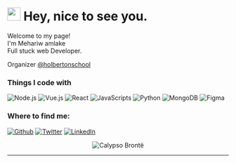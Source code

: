 <h1><img src="https://slackmojis.com/emojis/1804-aaw_yeah/download" width="30"/> Hey, nice to see you.</h1>




<p>Welcome to my page! </br> 
I'm Mehariw amlake </br> Full stuck web Developer. </br>


Organizer <a href="https://www.holbertonschool.com/" target="_blank">@holbertonschool</a> </br>


<h3>Things I code with</h3>


<p><img alt="Node.js" src="https://img.shields.io/badge/-Node-black?style=flat-square&logo=node.js" /> <img alt="Vue.js" src="https://img.shields.io/badge/-Vue-black?style=flat-square&logo=vue.js" /> <img alt="React" src="https://img.shields.io/badge/-React-black?style=flat-square&logo=react" /> <img alt="JavaScripts" src="https://img.shields.io/badge/-Javascripts-040d04?style=flat-square&logo=javascript" /> <img alt="Python" src="https://img.shields.io/badge/-Python-black?style=flat-square&logo=python" /> <img alt="MongoDB" src="https://img.shields.io/badge/-MongoDB-black?style=flat-square&logo=mongodb" /> <img alt="Figma" src="https://img.shields.io/badge/-Figma-black?style=flat-square&logo=figma" /> 
  
  <h3>Where to find me:</h3>
<p><a href="https://github.com/Mehariwamlake" target="_blank"><img alt="Github" src="https://img.shields.io/badge/GitHub-%2312100E.svg?&style=for-the-badge&logo=Github&logoColor=white" /></a> <a href="https://twitter.com/mehariwamlake" target="_blank"><img alt="Twitter" src="https://img.shields.io/badge/twitter-%231DA1F2.svg?&style=for-the-badge&logo=twitter&logoColor=white" /></a> <a href="https://www.linkedin.com/in/mehariw-amlake-099344238/" target="_blank"><img alt="LinkedIn" src="https://img.shields.io/badge/linkedin-%230077B5.svg?&style=for-the-badge&logo=linkedin&logoColor=white" /></a>


<p align="center"> <img src="https://github-readme-stats.vercel.app/api?username=calypsobronte&theme=gotham&show_icons=true" alt="Calypso Brontë" /> </p>

---





